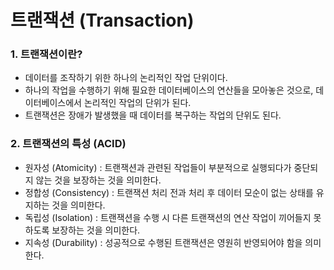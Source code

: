 # 트랜잭션 (Transaction)

### 1. 트랜잭션이란?
* 데이터를 조작하기 위한 하나의 논리적인 작업 단위이다.
* 하나의 작업을 수행하기 위해 필요한 데이터베이스의 연산들을 모아놓은 것으로, 데이터베이스에서 논리적인 작업의 단위가 된다.
* 트랜잭션은 장애가 발생했을 때 데이터를 복구하는 작업의 단위도 된다.

### 2. 트랜잭션의 특성 (ACID)
* 원자성 (Atomicity) : 트랜잭션과 관련된 작업들이 부분적으로 실행되다가 중단되지 않는 것을 보장하는 것을 의미한다. 
* 정합성 (Consistency) : 트랜잭션 처리 전과 처리 후 데이터 모순이 없는 상태를 유지하는 것을 의미한다. 
* 독립성 (Isolation) : 트랜잭션을 수행 시 다른 트랜잭션의 연산 작업이 끼어들지 못하도록 보장하는 것을 의미한다. 
* 지속성 (Durability) : 성공적으로 수행된 트랜잭션은 영원히 반영되어야 함을 의미한다.
